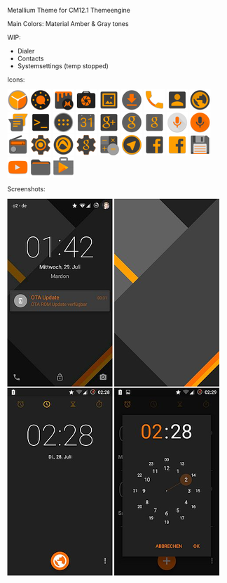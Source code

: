 Metallium Theme for CM12.1 Themeengine

Main Colors:
Material Amber & Gray tones

WIP:
- Dialer
- Contacts
- Systemsettings (temp stopped)

Icons:

![DeskClock](https://raw.githubusercontent.com/MardonHH/Metallium/master/preview/icons/clock.png)
![AudioFX](https://raw.githubusercontent.com/MardonHH/Metallium/master/preview/icons/audiofx.png)
![Themes](https://raw.githubusercontent.com/MardonHH/Metallium/master/preview/icons/themes.png)
![Camera](https://raw.githubusercontent.com/MardonHH/Metallium/master/preview/icons/cam.png)
![Gallery](https://raw.githubusercontent.com/MardonHH/Metallium/master/preview/icons/gallery.png)
![Downloads](https://raw.githubusercontent.com/MardonHH/Metallium/master/preview/icons/downloads.png)
![Dialer](https://raw.githubusercontent.com/MardonHH/Metallium/master/preview/icons/phone.png)
![Contacts](https://raw.githubusercontent.com/MardonHH/Metallium/master/preview/icons/contacts.png)
![Browser](https://raw.githubusercontent.com/MardonHH/Metallium/master/preview/icons/browser.png)
![SMS](https://raw.githubusercontent.com/MardonHH/Metallium/master/preview/icons/sms.png)
![Terminal](https://raw.githubusercontent.com/MardonHH/Metallium/master/preview/icons/terminal.png)
![Drawer](https://raw.githubusercontent.com/MardonHH/Metallium/master/preview/icons/drawer.png)
![Calendar](https://raw.githubusercontent.com/MardonHH/Metallium/master/preview/icons/calendar.png)
![G+](https://raw.githubusercontent.com/MardonHH/Metallium/master/preview/icons/g+.png)
![GHome](https://raw.githubusercontent.com/MardonHH/Metallium/master/preview/icons/google_home.png)
![GSearch](https://raw.githubusercontent.com/MardonHH/Metallium/master/preview/icons/google_search.png)
![GVSearch](https://raw.githubusercontent.com/MardonHH/Metallium/master/preview/icons/google_voicesearch.png)
![Soundrecorder](https://raw.githubusercontent.com/MardonHH/Metallium/master/preview/icons/soundrec.png)
![FM](https://raw.githubusercontent.com/MardonHH/Metallium/master/preview/icons/fm.png)
![Settings](https://raw.githubusercontent.com/MardonHH/Metallium/master/preview/icons/settings.png)
![Audials](https://raw.githubusercontent.com/MardonHH/Metallium/master/preview/icons/audials.png)
![GMSSettings](https://raw.githubusercontent.com/MardonHH/Metallium/master/preview/icons/gsettings.png)
![Calculator](https://raw.githubusercontent.com/MardonHH/Metallium/master/preview/icons/calculator.png)
![Telegram](https://raw.githubusercontent.com/MardonHH/Metallium/master/preview/icons/telegram.png)
![Facebook](https://raw.githubusercontent.com/MardonHH/Metallium/master/preview/icons/facebook.png)
![FacebookLite](https://raw.githubusercontent.com/MardonHH/Metallium/master/preview/icons/facebooklite.png)
![TotalCommander](https://raw.githubusercontent.com/MardonHH/Metallium/master/preview/icons/totalcommander.png)
![YouTube](https://raw.githubusercontent.com/MardonHH/Metallium/master/preview/icons/youtube.png)
![CM-Filemanager](https://raw.githubusercontent.com/MardonHH/Metallium/master/preview/icons/cmfilemanager.png)
![PlayStore](https://raw.githubusercontent.com/MardonHH/Metallium/master/preview/icons/playstore.png)

Screenshots:

![Lockscreen](https://raw.githubusercontent.com/MardonHH/Metallium/master/preview/lockscreen.jpg)
![Wallpaper](https://raw.githubusercontent.com/MardonHH/Metallium/master/preview/wallpaper.jpg)
![Clock](https://raw.githubusercontent.com/MardonHH/Metallium/master/preview/clock.jpg)
![Clock2](https://raw.githubusercontent.com/MardonHH/Metallium/master/preview/clock2.jpg)
